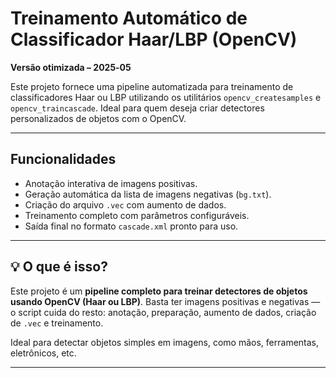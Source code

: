 # Treinamento Automático de Classificador Haar/LBP (OpenCV)

**Versão otimizada – 2025‑05**

Este projeto fornece uma pipeline automatizada para treinamento de classificadores Haar ou LBP utilizando os utilitários `opencv_createsamples` e `opencv_traincascade`. Ideal para quem deseja criar detectores personalizados de objetos com o OpenCV.

---

##  Funcionalidades

- Anotação interativa de imagens positivas.
- Geração automática da lista de imagens negativas (`bg.txt`).
- Criação do arquivo `.vec` com aumento de dados.
- Treinamento completo com parâmetros configuráveis.
- Saída final no formato `cascade.xml` pronto para uso.

---

## 💡 O que é isso?

Este projeto é um **pipeline completo para treinar detectores de objetos usando OpenCV (Haar ou LBP)**. Basta ter imagens positivas e negativas — o script cuida do resto: anotação, preparação, aumento de dados, criação de `.vec` e treinamento.

Ideal para detectar objetos simples em imagens, como mãos, ferramentas, eletrônicos, etc.

---
